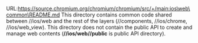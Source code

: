 URL:https://source.chromium.org/chromium/chromium/src/+/main:ios\web\common\README.md
This directory contains common code shared between //ios/web and the rest of the layers (//components, //ios/chrome, //ios/web_view). This directory does not contain the public API to create and manage web contents (**//ios/web//public** is public API directory).
